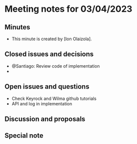 # Meeting notes for 03/04/2023

## Minutes

- This minute is created by [Ion Olaizola].

## Closed issues and decisions

- @Santiago: Review code of implementation
- 

## Open issues and questions

- Check Keyrock and Wilma github tutorials
- API and log in implementation

## Discussion and proposals


## Special note